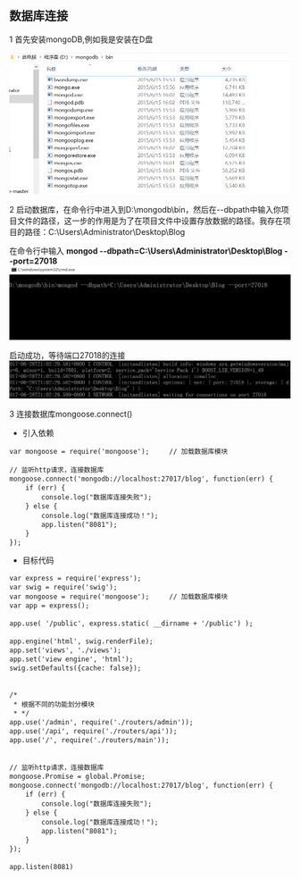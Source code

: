 ## 数据库连接

1 首先安装mongoDB,例如我是安装在D盘

![](/博客管理系统/img/数据库连接1.jpg)

2 启动数据库，在命令行中进入到D:\mongodb\bin，然后在--dbpath中输入你项目文件的路径，这一步的作用是为了在项目文件中设置存放数据的路径。我存在项目的路径：C:\Users\Administrator\Desktop\Blog

在命令行中输入 **mongod --dbpath=C:\Users\Administrator\Desktop\Blog --port=27018**
![](/博客管理系统/img/数据库连接2.jpg)

启动成功，等待端口27018的连接
![](/博客管理系统/img/数据库连接3.jpg)

3 连接数据库mongoose.connect()

* 引入依赖

```
var mongoose = require('mongoose');     // 加载数据库模块

// 监听http请求，连接数据库
mongoose.connect('mongodb://localhost:27017/blog', function(err) {
    if (err) {
        console.log("数据库连接失败");
    } else {
        console.log("数据库连接成功！");
        app.listen("8081");
    }
});
```

* 目标代码

```
var express = require('express');
var swig = require('swig');
var mongoose = require('mongoose');     // 加载数据库模块
var app = express();

app.use( '/public', express.static( __dirname + '/public') );

app.engine('html', swig.renderFile);
app.set('views', './views');
app.set('view engine', 'html');
swig.setDefaults({cache: false});


/*
 * 根据不同的功能划分模块
 * */
app.use('/admin', require('./routers/admin'));
app.use('/api', require('./routers/api'));
app.use('/', require('./routers/main'));


// 监听http请求，连接数据库
mongoose.Promise = global.Promise;
mongoose.connect('mongodb://localhost:27017/blog', function(err) {
    if (err) {
        console.log("数据库连接失败");
    } else {
        console.log("数据库连接成功！");
        app.listen("8081");
    }
});

app.listen(8081)

```




